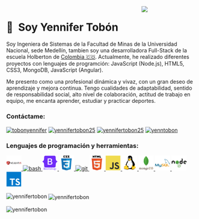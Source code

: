 <img src="http://4.bp.blogspot.com/-YxshF4z0C8Y/UzB764lnx-I/AAAAAAAACDo/ptUFzVYxNAk/s1600/letra+ye.jpg" width="144" align="right" hspace="0" />

👋 &nbsp;Soy Yennifer Tobón
======

Soy Ingeniera de Sistemas de la Facultad de Minas de la Universidad Nacional, sede Medellín, tambien soy una desarrolladora Full-Stack de la escuela Holberton de [Colombia 🇨🇴](https://www.google.com/maps/place/Colombia/@4,-72z/). Actualmente, he realizado diferentes proyectos con lenguajes de programción: JavaScript (Node.js), HTML5, CSS3, MongoDB, JavaScript (Angular). 

Me presento como una profesional dinámica y vivaz, con un gran deseo de aprendizaje y mejora continua. Tengo cualidades de adaptabilidad, sentido de responsabilidad social, alto nivel de colaboración, actitud de trabajo en equipo, me encanta aprender, estudiar y practicar deportes.

<h3 align="left">Contáctame:</h3>
<p align="left">
<a href="https://twitter.com/tobonyennifer" target="blank"><img align="center" src="https://cdn.jsdelivr.net/npm/simple-icons@3.0.1/icons/twitter.svg" alt="tobonyennifer" height="30" width="40" /></a>
<a href="https://linkedin.com/in/yennifertobon25" target="blank"><img align="center" src="https://cdn.jsdelivr.net/npm/simple-icons@3.0.1/icons/linkedin.svg" alt="yennifertobon25" height="30" width="40" /></a>
<a href="https://fb.com/yennifertobon25" target="blank"><img align="center" src="https://cdn.jsdelivr.net/npm/simple-icons@3.0.1/icons/facebook.svg" alt="yennifertobon25" height="30" width="40" /></a>
<a href="https://instagram.com/yenntobon" target="blank"><img align="center" src="https://cdn.jsdelivr.net/npm/simple-icons@3.0.1/icons/instagram.svg" alt="yenntobon" height="30" width="40" /></a>
</p>

<h3 align="left">Lenguajes de programación y herramientas:</h3>
<p align="left"> <a href="https://angular.io" target="_blank"> <img src="https://raw.githubusercontent.com/devicons/devicon/master/icons/angularjs/angularjs-original-wordmark.svg" alt="angularjs" width="40" height="40"/> </a> <a href="https://www.gnu.org/software/bash/" target="_blank"> <img src="https://www.vectorlogo.zone/logos/gnu_bash/gnu_bash-icon.svg" alt="bash" width="40" height="40"/> </a> <a href="https://getbootstrap.com" target="_blank"> <img src="https://raw.githubusercontent.com/devicons/devicon/master/icons/bootstrap/bootstrap-plain-wordmark.svg" alt="bootstrap" width="40" height="40"/> </a> <a href="https://www.w3schools.com/css/" target="_blank"> <img src="https://raw.githubusercontent.com/devicons/devicon/master/icons/css3/css3-original-wordmark.svg" alt="css3" width="40" height="40"/> </a> <a href="https://git-scm.com/" target="_blank"> <img src="https://www.vectorlogo.zone/logos/git-scm/git-scm-icon.svg" alt="git" width="40" height="40"/> </a> <a href="https://www.w3.org/html/" target="_blank"> <img src="https://raw.githubusercontent.com/devicons/devicon/master/icons/html5/html5-original-wordmark.svg" alt="html5" width="40" height="40"/> </a> <a href="https://developer.mozilla.org/en-US/docs/Web/JavaScript" target="_blank"> <img src="https://raw.githubusercontent.com/devicons/devicon/master/icons/javascript/javascript-original.svg" alt="javascript" width="40" height="40"/> </a> <a href="https://www.linux.org/" target="_blank"> <img src="https://raw.githubusercontent.com/devicons/devicon/master/icons/linux/linux-original.svg" alt="linux" width="40" height="40"/> </a> <a href="https://www.mongodb.com/" target="_blank"> <img src="https://raw.githubusercontent.com/devicons/devicon/master/icons/mongodb/mongodb-original-wordmark.svg" alt="mongodb" width="40" height="40"/> </a> <a href="https://www.mysql.com/" target="_blank"> <img src="https://raw.githubusercontent.com/devicons/devicon/master/icons/mysql/mysql-original-wordmark.svg" alt="mysql" width="40" height="40"/> </a> <a href="https://nodejs.org" target="_blank"> <img src="https://raw.githubusercontent.com/devicons/devicon/master/icons/nodejs/nodejs-original-wordmark.svg" alt="nodejs" width="40" height="40"/> </a> <a href="https://www.typescriptlang.org/" target="_blank"> <img src="https://raw.githubusercontent.com/devicons/devicon/master/icons/typescript/typescript-original.svg" alt="typescript" width="40" height="40"/> </a> </p>

<p><img align="left" src="https://github-readme-stats.vercel.app/api/top-langs?username=yennifertobon&show_icons=true&locale=en&layout=compact" alt="yennifertobon" /></p>

<p>&nbsp;<img align="center" src="https://github-readme-stats.vercel.app/api?username=yennifertobon&show_icons=true&locale=en" alt="yennifertobon" /></p>

<p><img align="center" src="https://github-readme-streak-stats.herokuapp.com/?user=yennifertobon&" alt="yennifertobon" /></p>
